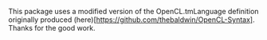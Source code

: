 This package uses a modified version of the OpenCL.tmLanguage definition originally produced (here)[https://github.com/thebaldwin/OpenCL-Syntax]. Thanks for the good work.
